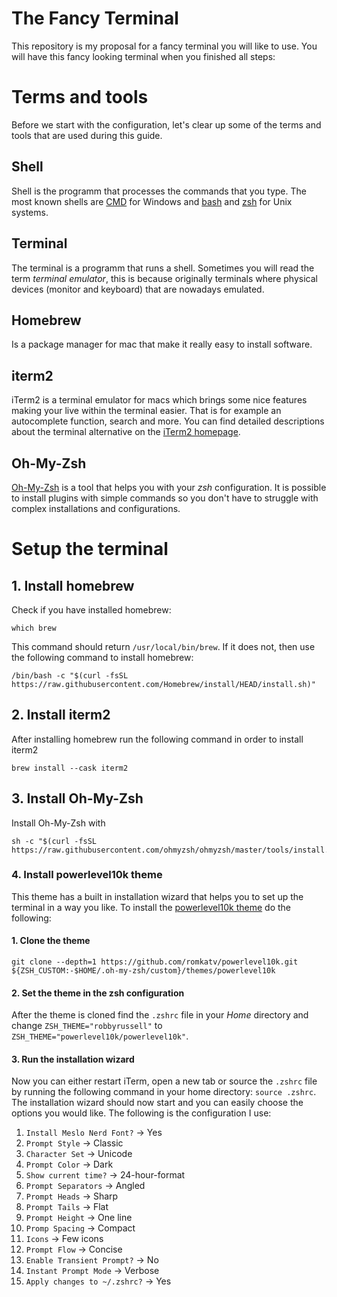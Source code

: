 # The Fancy Terminal
This repository is my proposal for a fancy terminal you will like to use. You will have this fancy looking terminal when you finished all steps:  

# Terms and tools
Before we start with the configuration, let's clear up some of the terms and tools that are used during this guide.

## Shell
Shell is the programm that processes the commands that you type. The most known shells are [CMD](https://en.wikipedia.org/wiki/Cmd.exe) for Windows and [bash](https://en.wikipedia.org/wiki/Bash_(Unix_shell)) and [zsh](https://en.wikipedia.org/wiki/Z_shell) for Unix systems.

## Terminal
The terminal is a programm that runs a shell. Sometimes you will read the term *terminal emulator*, this is because originally terminals where physical devices (monitor and keyboard) that are nowadays emulated.

## Homebrew
Is a package manager for mac that make it really easy to install software.

## iterm2
iTerm2 is a terminal emulator for macs which brings some nice features making your live within the terminal easier. That is for example an autocomplete function, search and more. You can find detailed descriptions about the terminal alternative on the [iTerm2 homepage](https://iterm2.com/features.html). 

## Oh-My-Zsh
[Oh-My-Zsh](https://github.com/ohmyzsh/ohmyzsh) is a tool that helps you with your *zsh* configuration. It is possible to install plugins with simple commands so you don't have to struggle with complex installations and configurations.


# Setup the terminal
## 1. Install homebrew
Check if you have installed homebrew:  
```
which brew
```
This command should return `/usr/local/bin/brew`. If it does not, then use the following command to install homebrew:   
```
/bin/bash -c "$(curl -fsSL https://raw.githubusercontent.com/Homebrew/install/HEAD/install.sh)"
```
## 2. Install iterm2
After installing homebrew run the following command in order to install iterm2
```
brew install --cask iterm2
```
## 3. Install Oh-My-Zsh
Install Oh-My-Zsh with
```
sh -c "$(curl -fsSL https://raw.githubusercontent.com/ohmyzsh/ohmyzsh/master/tools/install.sh)"
```

### 4. Install powerlevel10k theme
This theme has a built in installation wizard that helps you to set up the terminal in a way you like. To install the [powerlevel10k theme](https://github.com/romkatv/powerlevel10k) do the following:

#### 1. Clone the theme
```
git clone --depth=1 https://github.com/romkatv/powerlevel10k.git ${ZSH_CUSTOM:-$HOME/.oh-my-zsh/custom}/themes/powerlevel10k
```  

#### 2. Set the theme in the zsh configuration
After the theme is cloned find the `.zshrc` file in your *Home* directory and change `ZSH_THEME="robbyrussell"` to `ZSH_THEME="powerlevel10k/powerlevel10k"`.  

#### 3. Run the installation wizard
Now you can either restart iTerm, open a new tab or source the `.zshrc` file by running the following command in your home directory: `source .zshrc`.  
The installation wizard should now start and you can easily choose the options you would like. The following is the configuration I use:
1. `Install Meslo Nerd Font?` -> Yes
1. `Prompt Style` -> Classic
1. `Character Set` -> Unicode
1. `Prompt Color` -> Dark
1. `Show current time?` -> 24-hour-format
1. `Prompt Separators` -> Angled
1. `Prompt Heads` -> Sharp
1. `Prompt Tails` -> Flat
1. `Prompt Height` -> One line
1. `Promp Spacing` -> Compact
1. `Icons` -> Few icons
1. `Prompt Flow` -> Concise
1. `Enable Transient Prompt?` -> No
1. `Instant Prompt Mode` -> Verbose 
1. `Apply changes to ~/.zshrc?` -> Yes